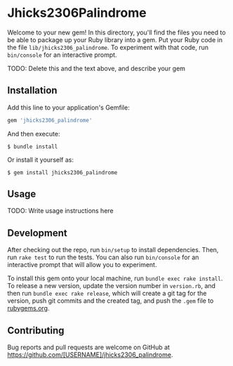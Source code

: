 # Jhicks2306Palindrome

Welcome to your new gem! In this directory, you'll find the files you need to be able to package up your Ruby library into a gem. Put your Ruby code in the file `lib/jhicks2306_palindrome`. To experiment with that code, run `bin/console` for an interactive prompt.

TODO: Delete this and the text above, and describe your gem

## Installation

Add this line to your application's Gemfile:

```ruby
gem 'jhicks2306_palindrome'
```

And then execute:

    $ bundle install

Or install it yourself as:

    $ gem install jhicks2306_palindrome

## Usage

TODO: Write usage instructions here

## Development

After checking out the repo, run `bin/setup` to install dependencies. Then, run `rake test` to run the tests. You can also run `bin/console` for an interactive prompt that will allow you to experiment.

To install this gem onto your local machine, run `bundle exec rake install`. To release a new version, update the version number in `version.rb`, and then run `bundle exec rake release`, which will create a git tag for the version, push git commits and the created tag, and push the `.gem` file to [rubygems.org](https://rubygems.org).

## Contributing

Bug reports and pull requests are welcome on GitHub at https://github.com/[USERNAME]/jhicks2306_palindrome.
